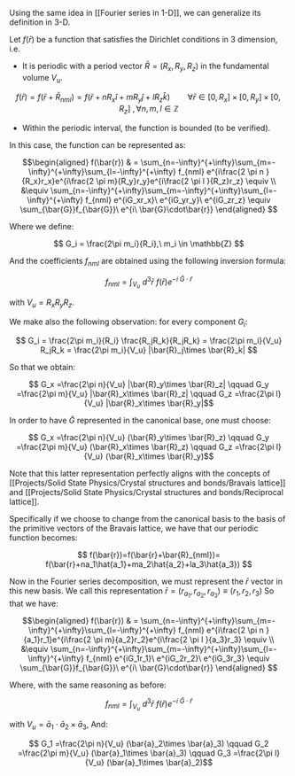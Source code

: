 Using the same idea in [[Fourier series in 1-D]], we can generalize its definition in 3-D.

Let $f(\bar{r})$ be a function that satisfies the Dirichlet conditions in 3 dimension, i.e.
- It is periodic with a period vector $\bar{R}=(R_x,R_y,R_z)$ in the fundamental volume $V_u$.

$$f(\bar{r})=f(\bar{r}+\bar{R}_{nml})= f(\bar{r}+nR_x\hat{i}+mR_y\hat{j}+lR_z\hat{k})\qquad\forall \bar{r} \in [0,R_x]\times[0,R_y]\times[0,R_z]\ , \forall n,m,l\in \mathbb{Z}$$

- Within the periodic interval, the function is bounded (to be verified).

In this case, the function can be represented as:

$$\begin{aligned}
f(\bar{r}) & = \sum_{n=-\infty}^{+\infty}\sum_{m=-\infty}^{+\infty}\sum_{l=-\infty}^{+\infty} f_{nml} e^{i\frac{2 \pi n }{R_x}r_x}e^{i\frac{2 \pi m}{R_y}r_y}e^{i\frac{2 \pi l }{R_z}r_z} \equiv \\ &\equiv \sum_{n=-\infty}^{+\infty}\sum_{m=-\infty}^{+\infty}\sum_{l=-\infty}^{+\infty} f_{nml} e^{iG_xr_x}\ e^{iG_yr_y}\ e^{iG_zr_z} \equiv \sum_{\bar{G}}f_{\bar{G}}\ e^{i\ \bar{G}\cdot\bar{r}} \end{aligned}
$$

Where we define:

$$ G_i = \frac{2\pi m_i}{R_i},\  m_i \in \mathbb{Z}  $$

And the coefficients $f_{nml}$ are obtained using the following inversion formula:

$$f_{nml} = \int_{V_u}\ d^3\bar{r}\ f(\bar{r})e^{-i\ \bar{G}\cdot\bar{r}}$$

with $V_{u}=R_xR_yR_z$.

We make also the following observation: for every component $G_i$:

$$ G_i = \frac{2\pi m_i}{R_i} \frac{R_jR_k}{R_jR_k} = \frac{2\pi m_i}{V_u} R_jR_k = \frac{2\pi m_i}{V_u} |\bar{R}_j\times \bar{R}_k|  $$

So that we obtain:

$$ G_x =\frac{2\pi n}{V_u} |\bar{R}_y\times \bar{R}_z| \qquad G_y =\frac{2\pi m}{V_u} |\bar{R}_x\times \bar{R}_z| \qquad G_z =\frac{2\pi l}{V_u} |\bar{R}_x\times \bar{R}_y|$$

In order to have $\bar{G}$ represented in the canonical base, one must choose:

$$ G_x =\frac{2\pi n}{V_u} (\bar{R}_y\times \bar{R}_z) \qquad G_y =\frac{2\pi m}{V_u} (\bar{R}_x\times \bar{R}_z) \qquad G_z =\frac{2\pi l}{V_u} (\bar{R}_x\times \bar{R}_y)$$

Note that this latter representation perfectly aligns with the concepts of [[Projects/Solid State Physics/Crystal structures and bonds/Bravais lattice]] and [[Projects/Solid State Physics/Crystal structures and bonds/Reciprocal lattice]]. 

Specifically if we choose to change from the canonical basis to the basis of the primitive vectors of the Bravais lattice, we have that our periodic function becomes:

$$ f(\bar{r})=f(\bar{r}+\bar{R}_{nml})= f(\bar{r}+na_1\hat{a_1}+ma_2\hat{a_2}+la_3\hat{a_3}) $$

Now in the Fourier series decomposition, we must represent the $\bar{r}$ vector in this new basis. We call this representation $\bar{r}=(r_{a_1},r_{a_2},r_{a_3})\equiv(r_1,r_2,r_3)$ So that we have:

$$\begin{aligned}
f(\bar{r}) & = \sum_{n=-\infty}^{+\infty}\sum_{m=-\infty}^{+\infty}\sum_{l=-\infty}^{+\infty} f_{nml} e^{i\frac{2 \pi n }{a_1}r_1}e^{i\frac{2 \pi m}{a_2}r_2}e^{i\frac{2 \pi l }{a_3}r_3} \equiv \\ &\equiv \sum_{n=-\infty}^{+\infty}\sum_{m=-\infty}^{+\infty}\sum_{l=-\infty}^{+\infty} f_{nml} e^{iG_1r_1}\ e^{iG_2r_2}\ e^{iG_3r_3} \equiv \sum_{\bar{G}}f_{\bar{G}}\ e^{i\ \bar{G}\cdot\bar{r}} \end{aligned}
$$

Where, with the same reasoning as before:

$$f_{nml} = \int_{V_u}\ d^3\bar{r}\ f(\bar{r})e^{-i\ \bar{G}\cdot\bar{r}}$$

with $V_{u}= \bar{a}_1 \cdot \bar{a}_2\times \bar{a}_3$, And:

$$ G_1 =\frac{2\pi n}{V_u} (\bar{a}_2\times \bar{a}_3) \qquad G_2 =\frac{2\pi m}{V_u} (\bar{a}_1\times \bar{a}_3) \qquad G_3 =\frac{2\pi l}{V_u} (\bar{a}_1\times \bar{a}_2)$$





